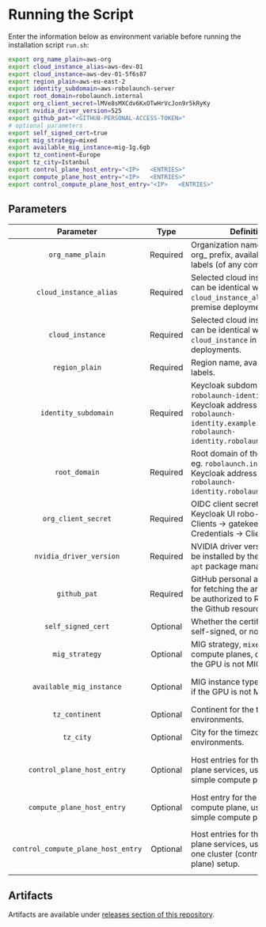 # Running the Script

Enter the information below as environment variable before running the installation script `run.sh`:

```bash
export org_name_plain=aws-org
export cloud_instance_alias=aws-dev-01
export cloud_instance=aws-dev-01-5f6s87
export region_plain=aws-eu-east-2
export identity_subdomain=aws-robolaunch-server
export root_domain=robolaunch.internal
export org_client_secret=lMVe8sMXCdv6KxOTwHrVcJon9r5kRyKy
export nvidia_driver_version=525
export github_pat="<GITHUB-PERSONAL-ACCESS-TOKEN>"
# optional parameters
export self_signed_cert=true
export mig_strategy=mixed
export available_mig_instance=mig-1g.6gb
export tz_continent=Europe
export tz_city=Istanbul
export control_plane_host_entry="<IP>   <ENTRIES>"
export compute_plane_host_entry="<IP>   <ENTRIES>"
export control_compute_plane_host_entry="<IP>   <ENTRIES>"
```

## Parameters


|              Parameter             |   Type   | Definition                                                                                                                                               | Example Value(s)                                                                                                                                                                                 |
|:----------------------------------:|:--------:|----------------------------------------------------------------------------------------------------------------------------------------------------------|--------------------------------------------------------------------------------------------------------------------------------------------------------------------------------------------------|
|          `org_name_plain`          | Required | Organization name without  org_ prefix, available in node labels (of any compute plane).                                                                 | `robolaunch-ankara`                                                                                                                                                                              |
|       `cloud_instance_alias`       | Required | Selected cloud instance name, can be identical with the `cloud_instance_alias` in on premise deployments.                                                | `ankara-instance-1`                                                                                                                                                                              |
|          `cloud_instance`          | Required | Selected cloud instance alias, can be identical with the `cloud_instance` in on premise deployments.                                                     | `ankara-instance-1-kwefj`                                                                                                                                                                        |
|           `region_plain`           | Required | Region name, available in node labels.                                                                                                                   | `ankara`                                                                                                                                                                                         |
|        `identity_subdomain`        | Required | Keycloak subdomain, eg. `robolaunch-identity` if the Keycloak address is `robolaunch-identity.example.com` or `robolaunch-identity.robolaunch.internal`. | `robolaunch-identity`                                                                                                                                                                            |
|            `root_domain`           | Required | Root domain of the platform, eg. `robolaunch.internal` if the Keycloak address is `robolaunch-identity.robolaunch.internal`.                             | `robolaunch.internal`                                                                                                                                                                            |
|         `org_client_secret`        | Required | OIDC client secret, available in Keycloak UI robo-realm → Clients → gatekeeper → Credentials → Client Secret.                                            | `T5XzUGlIb42fGJudrvIWJUFBSGOVYLdk`                                                                                                                                                               |
|       `nvidia_driver_version`      | Required | NVIDIA driver version that will be installed by the script with `apt` package manager.                                                                   | `525`                                                                                                                                                                                            |
|            `github_pat`            | Required | GitHub personal access token for fetching the artifacts, must be authorized to R+W for all of the Github resources.                                      | `ghp_25V0boV87taGKuI9XahwgZ9V6P25JbsCm2Mz`                                                                                                                                                       |
|         `self_signed_cert`         | Optional | Whether the certificates are self-signed, or not.                                                                                                        | `true` or `false`                                                                                                                                                                                |
|           `mig_strategy`           | Optional | MIG strategy, `mixed` is used in compute planes, do not set if the GPU is not MIG-capable.                                                               | `mixed` or `none` or `single`                                                                                                                                                                    |
|      `available_mig_instance`      | Optional | MIG instance type, do not set if the GPU is not MIG-capable.                                                                                             | `mig-2g.20gb` or any other available configuration based on available MIG instances.                                                                                                             |
|           `tz_continent`           | Optional | Continent for the timezone in environments.                                                                                                              | `Europe`                                                                                                                                                                                         |
|              `tz_city`             | Optional | City for the timezone in environments.                                                                                                                   | `Istanbul`                                                                                                                                                                                       |
|     `control_plane_host_entry`     | Optional | Host entries for the control plane services, used if it’s a simple compute plane setup.                                                                  | `18.159.141.7    eskisehir-identity.robolaunch.internal eskisehir-storage.robolaunch.internal eskisehir-backend.robolaunch.internal eskisehir-ui.robolaunch.internal`                            |
|     `compute_plane_host_entry`     | Optional | Host entry for the same compute plane, used if it’s a simple compute plane setup.                                                                        | `3.124.201.74    esk-02.robolaunch.internal`                                                                                                                                                     |
| `control_compute_plane_host_entry` | Optional | Host entries for the control plane services, used if it’s a one cluster (control + compute plane) setup.                                                 | `18.159.141.7    esk-01.robolaunch.internal eskisehir-identity.robolaunch.internal eskisehir-storage.robolaunch.internal eskisehir-backend.robolaunch.internal eskisehir-ui.robolaunch.internal` |

## Artifacts

Artifacts are available under [releases section of this repository](https://github.com/robolaunch/on-premise/releases).